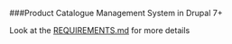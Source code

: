 ###Product Catalogue Management System in Drupal 7+

Look at the [REQUIREMENTS.md](REQUIREMENTS.md) for more details
